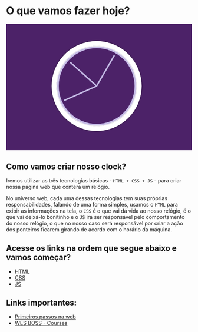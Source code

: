 # O que vamos fazer hoje?

![clock](../assets/imgs/myclock.png)

## Como vamos criar nosso clock?

Iremos utilizar as três tecnologias básicas - `HTML + CSS + JS` - para criar nossa página web que conterá um relógio.

No universo web, cada uma dessas tecnologias tem suas próprias responsabilidades, falando de uma forma simples, usamos o `HTML` para exibir as informações na tela, o `CSS` é o que vai dá vida ao nosso relógio, é o que vai deixá-lo bonitinho e o `JS` irá ser responsável pelo comportamento do nosso relógio, o que no nosso caso será responsável por criar a ação dos ponteiros ficarem girando de acordo com o horário da máquina.

## Acesse os links na ordem que segue abaixo e vamos começar?

* [HTML](html.md)
* [CSS](css.md)
* [JS](js.md)

## Links importantes:

* [Primeiros passos na web](https://github.com/VaiNaWeb/primeiros-passos-na-web)
* [WES BOSS - Courses](http://wesbos.com/courses/)
